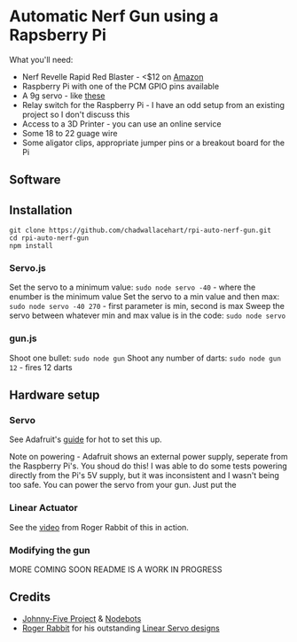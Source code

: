 # Automatic Nerf Gun using a Rapsberry Pi

What you'll need:
* Nerf Revelle Rapid Red Blaster - <$12 on [Amazon](https://www.amazon.com/Nerf-Rebelle-Rapid-Red-Blaster/dp/B00INZO30M/ref=sr_1_2?s=toys-and-games&ie=UTF8&qid=1496580017&sr=1-2&keywords=nerf+rebelle)
* Raspberry Pi with one of the PCM GPIO pins available
* A 9g servo - like [these](https://www.amazon.com/s/ref=nb_sb_noss_1?url=search-alias%3Dtoys-and-games&field-keywords=9g+servo)
* Relay switch for the Raspberry Pi - I have an odd setup from an existing project so I don't discuss this
* Access to a 3D Printer - you can use an online service
* Some 18 to 22 guage wire
* Some aligator clips, appropriate jumper pins or a breakout board for the Pi

## Software

## Installation

```
git clone https://github.com/chadwallacehart/rpi-auto-nerf-gun.git
cd rpi-auto-nerf-gun
npm install

```

### Servo.js

Set the servo to a minimum value: `sudo node servo -40` - where the enumber is the minimum value
Set the servo to a min value and then max: `sudo node servo -40 270` - first parameter is min, second is max
Sweep the servo between whatever min and max value is in the code: `sudo node servo`

### gun.js

Shoot one bullet: `sudo node gun`
Shoot any number of darts: `sudo node gun 12` - fires 12 darts

## Hardware setup

### Servo
See Adafruit's [guide](https://learn.adafruit.com/adafruits-raspberry-pi-lesson-8-using-a-servo-motor/hardware) for hot to set this up.

Note on powering - Adafruit shows an external power supply, seperate from the Raspberry Pi's. You shoud do this! I was able to do some tests powering directly from the Pi's 5V supply, but it was inconsistent and I wasn't being too safe. You can power the servo from your gun. Just put the 

### Linear Actuator

See the [video](https://www.youtube.com/watch?v=qBHvMHJEG-M&t=1s) from Roger Rabbit of this in action.

### Modifying the gun

MORE COMING SOON
README IS A WORK IN PROGRESS

## Credits
* [Johnny-Five Project](http://johnny-five.io/) & [Nodebots](http://nodebots.io/)
* [Roger Rabbit](https://github.com/tscha70) for his outstanding [Linear Servo designs](https://github.com/tscha70/3DPrinterSTLFiles)